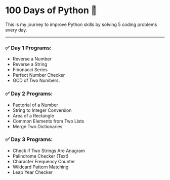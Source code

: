 # 100 Days of Python 🚀

This is my journey to improve Python skills by solving 5 coding problems every day.

---

### ✅ Day 1 Programs:
- Reverse a Number
- Reverse a String
- Fibonacci Series
- Perfect Number Checker
- GCD of Two Numbers.
### ✅ Day 2 Programs:
- Factorial of a Number
- String to Integer Conversion
- Area of a Rectangle
- Common Elements from Two Lists
- Merge Two Dictionaries
 ### ✅ Day 3 Programs:
- Check if Two Strings Are Anagram
- Palindrome Checker (Text)
- Character Frequency Counter
- Wildcard Pattern Matching
- Leap Year Checker
